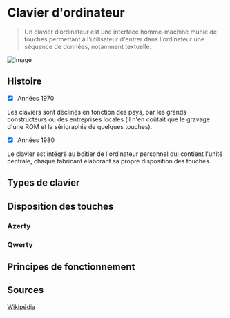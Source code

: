 # Clavier d'ordinateur

> Un clavier d’ordinateur est une interface homme-machine munie de touches permettant à l'utilisateur d'entrer dans l'ordinateur une séquence de données, notamment textuelle.

![Image](https://www.google.com/imgres?imgurl=https%3A%2F%2Fupload.wikimedia.org%2Fwikipedia%2Fcommons%2Fthumb%2F2%2F2c%2FClavier.jpeg%2F1200px-Clavier.jpeg&tbnid=F9rIhURYiogQjM&vet=12ahUKEwiuwM6xlN-BAxVgvicCHfxhDl8QMygAegQIARAw..i&imgrefurl=https%3A%2F%2Ffr.wikiversity.org%2Fwiki%2FFichier%3AClavier.jpeg&docid=2Cu8gzckwg-QgM&w=1200&h=449&q=clavier%20.jpeg&client=firefox-b-d&ved=2ahUKEwiuwM6xlN-BAxVgvicCHfxhDl8QMygAegQIARAw)

## Histoire

- [X] Années 1970

Les claviers sont déclinés en fonction des pays, par les grands constructeurs ou des entreprises locales (il n'en coûtait que le gravage d'une ROM et la sérigraphie de quelques touches).

- [X] Années 1980

Le clavier est intégré au boîtier de l'ordinateur personnel qui contient l'unité centrale, chaque fabricant élaborant sa propre disposition des touches. 

## Types de clavier

## Disposition des touches

### Azerty
### Qwerty

## Principes de fonctionnement

## Sources
[Wikipédia](https://fr.wikipedia.org/wiki/Clavier_d%27ordinateur)
